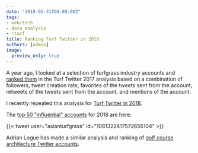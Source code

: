 ```yaml
---
date: "2019-01-31T00:00:00Z"
tags:
- web/tech
- data analysis
- rturf
title: Ranking Turf Twitter in 2018
authors: [admin]
image:
  preview_only: true
---
```


A year ago, I looked at a selection of turfgrass industry accounts and [ranked them](http://www.asianturfgrass.com/turf_twitter_2017/) in the Turf Twitter 2017 analysis based on a combination of followers, tweet creation rate, favorites of the tweets sent from the account, retweets of the tweets sent from the account, and mentions of the account.

I recently repeated this analysis for [Turf Twitter in 2018](https://asianturfgrass.shinyapps.io/turf_twitter_2018/).

The [top 50 "influential" accounts](https://twitter.com/asianturfgrass/status/1081322417572655104) for 2018 are here:

{{< tweet user="asianturfgrass" id="1081322417572655104" >}}

Adrian Logue has made a similar analysis and ranking of [golf course architecture Twitter accounts](https://twitter.com/AdrianLogue/status/1077995671720873985).


